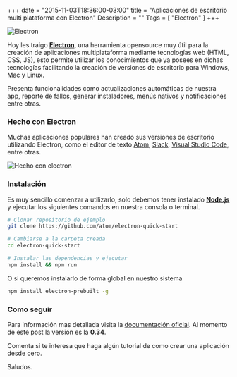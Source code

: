 +++
date = "2015-11-03T18:36:00-03:00"
title = "Aplicaciones de escritorio multi plataforma con Electron"
Description = ""
Tags = [
  "Electron"
]
+++

![Electron](/images/electron.png)

Hoy les traigo **[Electron](http://electron.atom.io/)**, una herramienta opensource muy útil para la creación de aplicaciones multiplataforma mediante tecnologías web (HTML, CSS, JS), esto permite utilizar los conocimientos que ya posees en dichas tecnologías facilitando la creación de versiones de escritorio para Windows, Mac y Linux.

<!--more-->

Presenta funcionalidades como actualizaciones automáticas de nuestra app, reporte de fallos, generar instaladores, menús nativos y notificaciones entre otras.

### Hecho con Electron

Muchas aplicaciones populares han creado sus versiones de escritorio utilizando Electron, como el editor de texto [Atom](https://atom.io/), [Slack](https://slack.com/), [Visual Studio Code](https://code.visualstudio.com/), entre otras.


![Hecho con electron](/images/hecho-con-electron.png)

### Instalación

Es muy sencillo comenzar a utilizarlo, solo debemos tener instalado **[Node.js](https://nodejs.org)** y ejecutar los siguientes comandos en nuestra consola o terminal.


```sh
# Clonar repositorio de ejemplo
git clone https://github.com/atom/electron-quick-start

# Cambiarse a la carpeta creada
cd electron-quick-start

# Instalar las dependencias y ejecutar
npm install && npm run
```

O si queremos instalarlo de forma global en nuestro sistema

```bash
npm install electron-prebuilt -g
```

### Como seguir

Para información mas detallada visita la [documentación oficial](http://electron.atom.io/docs/v0.34.0/).
Al momento de este post la versión es la **0.34**.

Comenta si te interesa que haga algún tutorial de como crear una aplicación desde cero.

Saludos.
